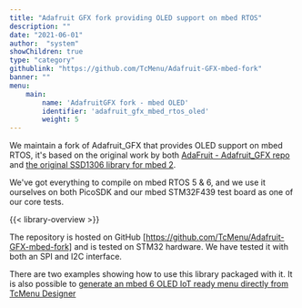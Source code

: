 ```yaml
---
title: "Adafruit GFX fork providing OLED support on mbed RTOS"
description: ""
date: "2021-06-01"
author:  "system"
showChildren: true
type: "category"
githublink: "https://github.com/TcMenu/Adafruit-GFX-mbed-fork"
banner: ""
menu:
    main:
        name: 'AdafruitGFX fork - mbed OLED'
        identifier: 'adafruit_gfx_mbed_rtos_oled'
        weight: 5
---
```


We maintain a fork of Adafruit_GFX that provides OLED support on mbed RTOS, it's based on the original work by both [AdaFruit - Adafruit_GFX repo](https://github.com/adafruit/Adafruit-GFX-Library) and [the original SSD1306 library for mbed 2](https://os.mbed.com/users/nkhorman/code/Adafruit_GFX/).

We've got everything to compile on mbed RTOS 5 & 6, and we use it ourselves on both PicoSDK and our mbed STM32F439 test board as one of our core tests.

{{< library-overview >}}


The repository is hosted on GitHub [https://github.com/TcMenu/Adafruit-GFX-mbed-fork] and is tested on STM32 hardware. We have tested it with both an SPI and I2C interface.

There are two examples showing how to use this library packaged with it. It is also possible to [generate an mbed 6 OLED IoT ready menu directly from TcMenu Designer](https://github.com/TcMenu/tcMenu)


